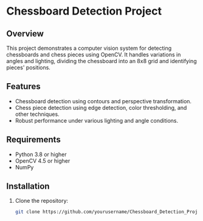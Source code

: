 # Chessboard Detection Project

## Overview
This project demonstrates a computer vision system for detecting chessboards and chess pieces using OpenCV. It handles variations in angles and lighting, dividing the chessboard into an 8x8 grid and identifying pieces' positions.

## Features
- Chessboard detection using contours and perspective transformation.
- Chess piece detection using edge detection, color thresholding, and other techniques.
- Robust performance under various lighting and angle conditions.

## Requirements
- Python 3.8 or higher
- OpenCV 4.5 or higher
- NumPy

## Installation
1. Clone the repository:
   ```bash
   git clone https://github.com/yourusername/Chessboard_Detection_Project.git
